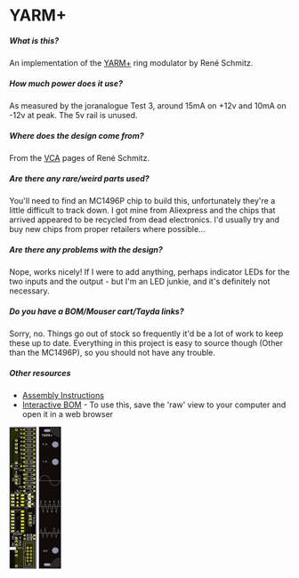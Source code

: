 # YARM+

##### What is this?

An implementation of the [YARM+](https://www.schmitzbits.de/vca.html) ring modulator by René Schmitz.

##### How much power does it use?

As measured by the joranalogue Test 3, around 15mA on +12v and 10mA on -12v at peak. The 5v rail is unused.

##### Where does the design come from?

From the [VCA](https://www.schmitzbits.de/vca.html) pages of René Schmitz.

##### Are there any rare/weird parts used?

You'll need to find an MC1496P chip to build this, unfortunately they're a little difficult to track down. I got mine from Aliexpress and the chips that arrived appeared to be recycled from dead electronics. I'd usually try and buy new chips from proper retailers where possible...

##### Are there any problems with the design?

Nope, works nicely! If I were to add anything, perhaps indicator LEDs for the two inputs and the output - but I'm an LED junkie, and it's definitely not necessary.

##### Do you have a BOM/Mouser cart/Tayda links?

Sorry, no. Things go out of stock so frequently it'd be a lot of work to keep these up to date. Everything in this project is easy to source though (Other than the MC1496P), so you should not have any trouble.

##### Other resources

- [Assembly Instructions](ASSEMBLY.md)
- [Interactive BOM](ibom.html) - To use this, save the 'raw' view to your computer and open it in a web browser

<img src="images/yarmplus-logic.png" alt="yarmplus-logic" style="zoom:25%;" />

<img src="images/yarmplus-panel.png" alt="yarmplus-panel" style="zoom:25%;" />
